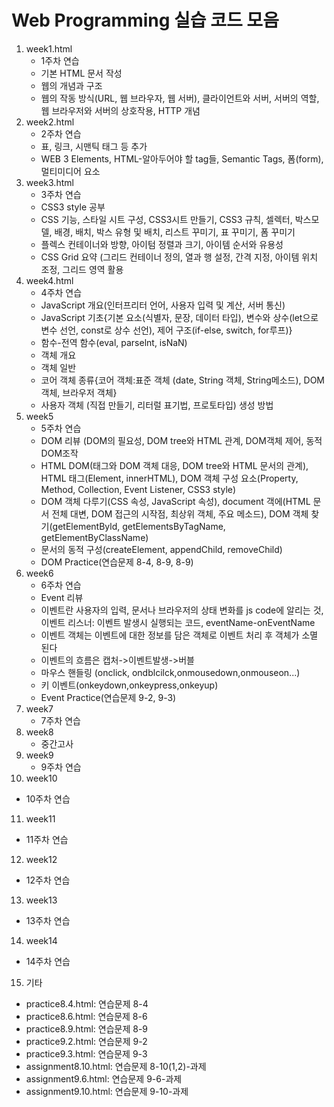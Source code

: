 # Web Programming 실습 코드 모음

1. week1.html
   - 1주차 연습
   - 기본 HTML 문서 작성
   - 웹의 개념과 구조
   - 웹의 작동 방식(URL, 웹 브라우자, 웹 서버), 클라이언트와 서버, 서버의 역할, 웹 브라우저와 서버의 상호작용, HTTP 개념
2. week2.html
   - 2주차 연습
   - 표, 링크, 시맨틱 태그 등 추가
   - WEB 3 Elements, HTML-알아두어야 할 tag들, Semantic Tags, 폼(form), 멀티미디어 요소
3. week3.html
   - 3주차 연습
   - CSS3 style 공부
   - CSS 기능, 스타일 시트 구성, CSS3시트 만들기, CSS3 규칙, 셀렉터, 박스모델, 배경, 배치, 박스 유형 및 배치, 리스트 꾸미기, 표 꾸미기, 폼 꾸미기
   - 플렉스 컨테이너와 방향, 아이텀 정렬과 크기, 아이템 순서와 유용성
   - CSS Grid 요약 (그리드 컨테이너 정의, 열과 행 설정, 간격 지정, 아이템 위치 조정, 그리드 영역 활용
4. week4.html
   - 4주차 연습
   - JavaScript 개요(인터프리터 언어, 사용자 입력 및 계산, 서버 통신)
   - JavaScript 기초{기본 요소(식별자, 문장, 데이터 타입), 변수와 상수(let으로 변수 선언, const로 상수 선언), 제어 구조(if-else, switch, for루프)}
   - 함수-전역 함수(eval, parselnt, isNaN)
   - 객체 개요
   - 객체 일반
   - 코어 객체 종류{코어 객체:표준 객체 (date, String 객체, String메소드), DOM 객체, 브라우저 객체}
   - 사용자 객체 (직접 만들기, 리터럴 표기법, 프로토타입) 생성 방법
5. week5
   - 5주차 연습
   - DOM 리뷰 (DOM의 필요성, DOM tree와 HTML 관계, DOM객체 제어, 동적 DOM조작
   - HTML DOM(태그와 DOM 객체 대응, DOM tree와 HTML 문서의 관계), HTML 태그(Element, innerHTML), DOM 객체 구성 요소(Property, Method, Collection, Event Listener, CSS3 style)
   - DOM 객체 다루기(CSS 속성, JavaScript 속성), document 객에(HTML 문서 전체 대변, DOM 접근의 시작점, 최상위 객체, 주요 메소드), DOM 객체 찾기(getElementByld, getElementsByTagName, getElementByClassName)
   - 문서의 동적 구성(createElement, appendChild, removeChild)
   - DOM Practice(연습문제 8-4, 8-9, 8-9)
6. week6
   - 6주차 연습
   - Event 리뷰
   - 이벤트란 사용자의 입력, 문서나 브라우저의 상태 변화를 js code에 알리는 것, 이벤트 리스너: 이벤트 발생시 실행되는 코드, eventName-onEventName
   - 이벤트 객체는 이벤트에 대한 정보를 담은 객체로 이벤트 처리 후 객체가 소멸 된다
   - 이벤트의 흐름은 캡처->이벤트발생->버블
   - 마우스 핸들링 (onclick, ondblcilck,onmousedown,onmouseon...)
   - 키 이벤트(onkeydown,onkeypress,onkeyup)
   - Event Practice(연습문제 9-2, 9-3)
7. week7
   - 7주차 연습
8. week8
   - 중간고사
9. week9
   - 9주차 연습
10. week10
   - 10주차 연습
11. week11
   - 11주차 연습
12. week12
   - 12주차 연습
13. week13
   - 13주차 연습
14. week14
   - 14주차 연습
15. 기타
   - practice8.4.html: 연습문제 8-4
   - practice8.6.html: 연습문제 8-6
   - practice8.9.html: 연습문제 8-9
   - practice9.2.html: 연습문제 9-2
   - practice9.3.html: 연습문제 9-3
   - assignment8.10.html: 연습문제 8-10(1,2)-과제
   - assignment9.6.html: 연습문제 9-6-과제
   - assignment9.10.html: 연습문제 9-10-과제
